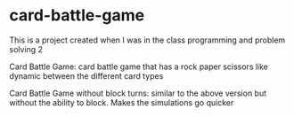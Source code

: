 # card-battle-game
This is a project created when I was in the class programming and problem solving 2

Card Battle Game: card battle game that has a rock paper scissors like dynamic between the different card types

Card Battle Game without block turns: similar to the above version but without the ability to block. Makes the simulations go quicker
